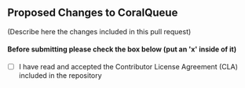 ## Proposed Changes to CoralQueue
(Describe here the changes included in this pull request)

#### Before submitting please check the box below (put an 'x' inside of it)
- [ ] I have read and accepted the Contributor License Agreement (CLA) included in the repository
